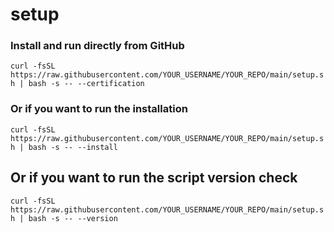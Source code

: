 # setup
### Install and run directly from GitHub
```curl -fsSL https://raw.githubusercontent.com/YOUR_USERNAME/YOUR_REPO/main/setup.sh | bash -s -- --certification```

### Or if you want to run the installation
```curl -fsSL https://raw.githubusercontent.com/YOUR_USERNAME/YOUR_REPO/main/setup.sh | bash -s -- --install```

## Or if you want to run the script version check
```curl -fsSL https://raw.githubusercontent.com/YOUR_USERNAME/YOUR_REPO/main/setup.sh | bash -s -- --version```
